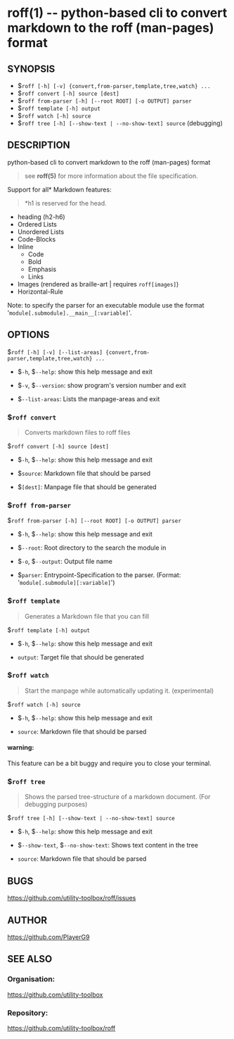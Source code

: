 roff(1) -- python-based cli to convert markdown to the roff (man-pages) format
=============================================

## SYNOPSIS

- $`roff [-h] [-v] {convert,from-parser,template,tree,watch} ...`
- $`roff convert [-h] source [dest]`
- $`roff from-parser [-h] [--root ROOT] [-o OUTPUT] parser`
- $`roff template [-h] output`
- $`roff watch [-h] source`
- $`roff tree [-h] [--show-text | --no-show-text] source` (debugging)

## DESCRIPTION

python-based cli to convert markdown to the roff (man-pages) format

> see **roff(5)** for more information about the file specification.

Support for all* Markdown features:

> *h1 is reserved for the head.

- heading (h2-h6)
- Ordered Lists
- Unordered Lists
- Code-Blocks
- Inline
  - Code
  - Bold
  - Emphasis
  - Links
- Images (rendered as braille-art | requires `roff[images]`)
- Horizontal-Rule

Note: to specify the parser for an executable module use the format '`module[.submodule].__main__[:variable]`'.

## OPTIONS

$`roff [-h] [-v] [--list-areas] {convert,from-parser,template,tree,watch} ...`

* $`-h`, $`--help`:
show this help message and exit

* $`-v`, $`--version`:
show program's version number and exit

* $`--list-areas`:
Lists the manpage-areas and exit

### $`roff convert`

> Converts markdown files to roff files

$`roff convert [-h] source [dest]`

* $`-h`, $`--help`:
show this help message and exit

* $`source`:
Markdown file that should be parsed

* $`[dest]`:
Manpage file that should be generated

### $`roff from-parser`

$`roff from-parser [-h] [--root ROOT] [-o OUTPUT] parser`

* $`-h`, $`--help`:
show this help message and exit

* $`--root`:
Root directory to the search the module in

* $`-o`, $`--output`:
Output file name

* $`parser`:
Entrypoint-Specification to the parser. (Format: '`module[.submodule][:variable]`')

### $`roff template`

> Generates a Markdown file that you can fill

$`roff template [-h] output`

* $`-h`, $`--help`:
show this help message and exit

* `output`:
Target file that should be generated

### $`roff watch`

> Start the manpage while automatically updating it. (experimental)

$`roff watch [-h] source`

* $`-h`, $`--help`:
show this help message and exit

* `source`:
Markdown file that should be parsed

#### warning:

This feature can be a bit buggy and require you to close your terminal.

### $`roff tree`

> Shows the parsed tree-structure of a markdown document. (For debugging purposes)

$`roff tree [-h] [--show-text | --no-show-text] source`

* $`-h`, $`--help`:
show this help message and exit

* $`--show-text`, $`--no-show-text`:
Shows text content in the tree

* `source`:
Markdown file that should be parsed

## BUGS
<https://github.com/utility-toolbox/roff/issues>

## AUTHOR
<https://github.com/PlayerG9>

## SEE ALSO

### Organisation:
<https://github.com/utility-toolbox>

### Repository:
<https://github.com/utility-toolbox/roff>
